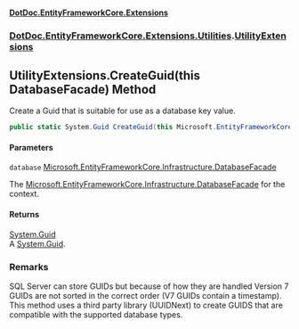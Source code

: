 #### [DotDoc\.EntityFrameworkCore\.Extensions](Home 'Home')
### [DotDoc\.EntityFrameworkCore\.Extensions\.Utilities](DotDoc.EntityFrameworkCore.Extensions.Utilities 'DotDoc\.EntityFrameworkCore\.Extensions\.Utilities').[UtilityExtensions](UtilityExtensions 'DotDoc\.EntityFrameworkCore\.Extensions\.Utilities\.UtilityExtensions')

## UtilityExtensions\.CreateGuid\(this DatabaseFacade\) Method

Create a Guid that is suitable for use as a database key value\.

```csharp
public static System.Guid CreateGuid(this Microsoft.EntityFrameworkCore.Infrastructure.DatabaseFacade database);
```
#### Parameters

<a name='DotDoc.EntityFrameworkCore.Extensions.Utilities.UtilityExtensions.CreateGuid(thisMicrosoft.EntityFrameworkCore.Infrastructure.DatabaseFacade).database'></a>

`database` [Microsoft\.EntityFrameworkCore\.Infrastructure\.DatabaseFacade](https://learn.microsoft.com/en-us/dotnet/api/microsoft.entityframeworkcore.infrastructure.databasefacade 'Microsoft\.EntityFrameworkCore\.Infrastructure\.DatabaseFacade')

The [Microsoft\.EntityFrameworkCore\.Infrastructure\.DatabaseFacade](https://learn.microsoft.com/en-us/dotnet/api/microsoft.entityframeworkcore.infrastructure.databasefacade 'Microsoft\.EntityFrameworkCore\.Infrastructure\.DatabaseFacade') for the context\.

#### Returns
[System\.Guid](https://learn.microsoft.com/en-us/dotnet/api/system.guid 'System\.Guid')  
A [System\.Guid](https://learn.microsoft.com/en-us/dotnet/api/system.guid 'System\.Guid')\.

### Remarks
SQL Server can store GUIDs but because of how they are handled Version 7 GUIDs
are not sorted in the correct order \(V7 GUIDs contain a timestamp\)\.
This method uses a third party library \(UUIDNext\) to create GUIDS that are
compatible with the supported database types\.